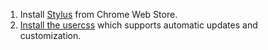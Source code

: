 1. Install [Stylus](https://chrome.google.com/webstore/detail/stylus-beta/apmmpaebfobifelkijhaljbmpcgbjbdo) from Chrome Web Store.
2. [Install the usercss](https://raw.githubusercontent.com/StylishThemes/GitHub-Dark/master/github-dark.user.css) which supports automatic updates and customization.
<!--stackedit_data:
eyJoaXN0b3J5IjpbLTYwMjQ0MDMxMV19
-->